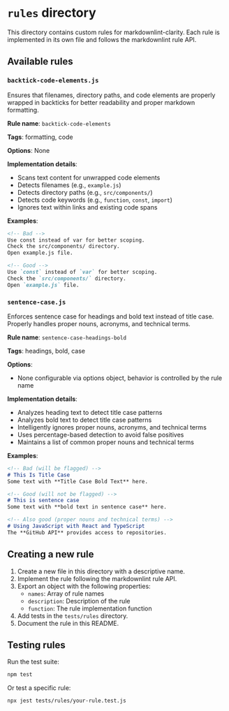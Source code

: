 # `rules` directory

This directory contains custom rules for markdownlint-clarity. Each rule is implemented in its own file and follows the markdownlint rule API.

## Available rules

### `backtick-code-elements.js`

Ensures that filenames, directory paths, and code elements are properly wrapped in backticks for better readability and proper markdown formatting.

**Rule name**: `backtick-code-elements`

**Tags**: formatting, code

**Options**: None

**Implementation details**:

- Scans text content for unwrapped code elements
- Detects filenames (e.g., `example.js`)
- Detects directory paths (e.g., `src/components/`)
- Detects code keywords (e.g., `function`, `const`, `import`)
- Ignores text within links and existing code spans

**Examples**:

```markdown
<!-- Bad -->
Use const instead of var for better scoping.
Check the src/components/ directory.
Open example.js file.

<!-- Good -->
Use `const` instead of `var` for better scoping.
Check the `src/components/` directory.
Open `example.js` file.
```

### `sentence-case.js`

Enforces sentence case for headings and bold text instead of title case. Properly handles proper nouns, acronyms, and technical terms.

**Rule name**: `sentence-case-headings-bold`

**Tags**: headings, bold, case

**Options**:

- None configurable via options object, behavior is controlled by the rule name

**Implementation details**:

- Analyzes heading text to detect title case patterns
- Analyzes bold text to detect title case patterns
- Intelligently ignores proper nouns, acronyms, and technical terms
- Uses percentage-based detection to avoid false positives
- Maintains a list of common proper nouns and technical terms

**Examples**:

```markdown
<!-- Bad (will be flagged) -->
# This Is Title Case
Some text with **Title Case Bold Text** here.

<!-- Good (will not be flagged) -->
# This is sentence case
Some text with **bold text in sentence case** here.

<!-- Also good (proper nouns and technical terms) -->
# Using JavaScript with React and TypeScript
The **GitHub API** provides access to repositories.
```

## Creating a new rule

1. Create a new file in this directory with a descriptive name.
2. Implement the rule following the markdownlint rule API.
3. Export an object with the following properties:
   - `names`: Array of rule names
   - `description`: Description of the rule
   - `function`: The rule implementation function
4. Add tests in the `tests/rules` directory.
5. Document the rule in this README.

## Testing rules

Run the test suite:

```bash
npm test
```

Or test a specific rule:

```bash
npx jest tests/rules/your-rule.test.js
```
